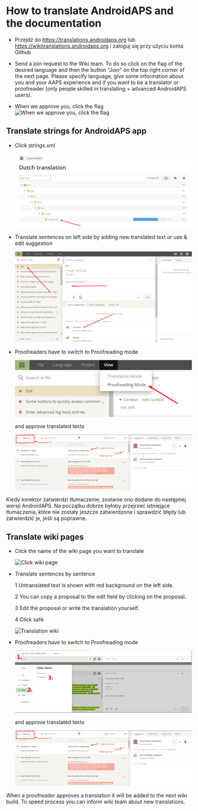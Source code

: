 # How to translate AndroidAPS and the documentation

* Przejdź do <https://translations.androidaps.org> lub <https://wikitranslations.androidaps.org> i zaloguj się przy użyciu konta Github

* Send a join request to the Wiki team. To do so click on the flag of the desired language and then the button "Join" on the top right corner of the next page. Please specify language, give some information about you and your AAPS experience and if you want to be a translator or proofreader (only people skilled in translating + advanced AndroidAPS users).

* When we approve you, click the flag ![When we approve you, click the flag](./images/translation_flags2019.png)

## Translate strings for AndroidAPS app

* Click strings.xml
    
    ![Click strings.xml](./images/translations-click-strings.png)

* Translate sentences on left side by adding new translated text or use & edit suggestion
    
    ![Translation app](./images/translations-translate.png)

* Proofreaders have to switch to Proofreading mode
    
    ![Proofreading mode app](./images/translations-proofreading-mode.png)
    
    and approve translated texts
    
    ![approve text](./images/translations-proofreading.png)

Kiedy korektor zatwierdzi tłumaczenie, zostanie ono dodane do następnej wersji AndroidAPS. Na początku dobrze byłoby przejrzeć istniejące tłumaczenia, które nie zostały jeszcze zatwierdzone i sprawdzić błędy lub zatwierdzić je, jeśli są poprawne.

## Translate wiki pages

* Click the name of the wiki page you want to translate
    
    ![Click wiki page](./images/translation_WikiPage.png)

* Translate sentences by sentence
    
    1 Untranslated text is shown with red background on the left side.
    
    2 You can copy a proposal to the edit field by clicking on the proposal.
    
    3 Edit the proposal or write the translation yourself.
    
    4 Click safe
    
    ![Translation wiki](./images/translation_WikiTranslate.png)

* Proofreaders have to switch to Proofreading mode
    
    ![Proffreading mode wiki](./images/translation_WikiProofreading.png)
    
    and approve translated texts
    
    ![approve text](./images/translations-proofreading.png)

When a proofreader approves a translation it will be added to the next wiki build. To speed process you can inform wiki team about new translations.